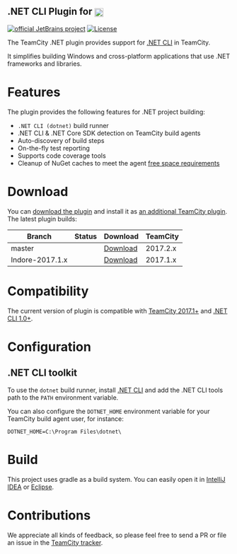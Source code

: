 ## .NET CLI Plugin for [<img src="https://cdn.worldvectorlogo.com/logos/teamcity.svg" height="20" align="center" alt="TeamCity" />](https://www.jetbrains.com/teamcity/)

[![official JetBrains project](http://jb.gg/badges/official.svg)](https://confluence.jetbrains.com/display/ALL/JetBrains+on+GitHub)
[![License](https://img.shields.io/badge/License-Apache%202.0-blue.svg)](https://opensource.org/licenses/Apache-2.0)

The TeamCity .NET plugin provides support for [.NET CLI](https://www.microsoft.com/net/download/core) in TeamCity.

It simplifies building Windows and cross-platform applications that use .NET frameworks and libraries.

# Features

The plugin provides the following features for .NET project building:
* `.NET CLI (dotnet)` build runner
* .NET CLI & .NET Core SDK detection on TeamCity build agents
* Auto-discovery of build steps
* On-the-fly test reporting
* Supports code coverage tools
* Cleanup of NuGet caches to meet the agent [free space requirements](https://confluence.jetbrains.com/display/TCDL/Free+disk+space)
 
# Download

You can [download the plugin](https://plugins.jetbrains.com/plugin/9190?pr=teamcity) and install it as [an additional TeamCity plugin](https://confluence.jetbrains.com/display/TCDL/Installing+Additional+Plugins). The latest plugin builds:

| Branch | Status | Download | TeamCity |
|--------|--------|----------|----------|
| master | <a href="https://teamcity.jetbrains.com/viewType.html?buildTypeId=TeamCityPluginsByJetBrains_DotnetCLI_20172&guest=1"><img src="https://teamcity.jetbrains.com/app/rest/builds/buildType:(id:TeamCityPluginsByJetBrains_DotnetCLI_20172),branch:master/statusIcon.svg" alt=""/></a> | [Download](https://teamcity.jetbrains.com/repository/download/TeamCityPluginsByJetBrains_DotnetCLI_20172/.lastSuccessful/dotnet.cli.zip?branch=master&guest=1)| 2017.2.x |
| Indore-2017.1.x | <a href="https://teamcity.jetbrains.com/viewType.html?buildTypeId=TeamCityDotnetCorePluginBuild&guest=1"><img src="https://teamcity.jetbrains.com/app/rest/builds/buildType:(id:TeamCityDotnetCorePluginBuild),branch:Indore-2017.1.x/statusIcon.svg" alt=""/></a> | [Download](https://teamcity.jetbrains.com/repository/download/TeamCityDotnetCorePluginBuild/.lastSuccessful/dotnet-cli.zip?branch=Indore-2017.1.x&guest=1)| 2017.1.x |

# Compatibility

The current version of plugin is compatible with [TeamCity 2017.1+](https://www.jetbrains.com/teamcity/download/) and [.NET CLI 1.0+](https://www.microsoft.com/net/download/core).

# Configuration

## .NET CLI toolkit

To use the `dotnet` build runner, install [.NET CLI](https://www.microsoft.com/net/core) and add the .NET CLI tools path to the `PATH` environment variable.

You can also configure the `DOTNET_HOME` environment variable for your TeamCity build agent user, for instance:

```
DOTNET_HOME=C:\Program Files\dotnet\
```

# Build

This project uses gradle as a build system. You can easily open it in [IntelliJ IDEA](https://www.jetbrains.com/idea/help/importing-project-from-gradle-model.html) or [Eclipse](http://gradle.org/eclipse/).

# Contributions

We appreciate all kinds of feedback, so please feel free to send a PR or file an issue in the [TeamCity tracker](https://youtrack.jetbrains.com/newIssue?project=TW&clearDraft=true&summary=.NET%20CLI:&c=Subsystem%20Agent%20-%20.NET&c=tag%20.NET%20Core).
